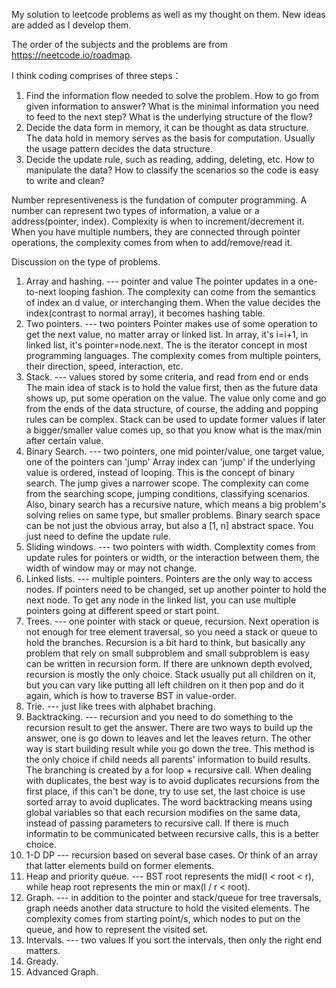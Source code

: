 My solution to leetcode problems as well as my thought on them. New ideas are added as I develop them.

The order of the subjects and the problems are from https://neetcode.io/roadmap. 

I think coding comprises of three steps：
1. Find the information flow needed to solve the problem. 
    How to go from given information to answer? What is the minimal information you need to feed to the next step? What is the underlying structure of the flow? 
2. Decide the data form in memory, it can be thought as data structure.
    The data hold in memory serves as the basis for computation. Usually the usage pattern decides the data structure.
3. Decide the update rule, such as reading, adding, deleting, etc.
    How to manipulate the data? How to classify the scenarios so the code is easy to write and clean?  

Number representiveness is the fundation of computer programming. A number can represent two types of information, a value or a address(pointer, index). Complexity is when to increment/decrement it. When you have multiple numbers, they are connected through pointer operations, the complexity comes from when to add/remove/read it.

Discussion on the type of problems.
1. Array and hashing.
    --- pointer and value
    The pointer updates in a one-to-next looping fashion. The complexity can come from the semantics of index an d value, or interchanging them. 
    When the value decides the index(contrast to normal array), it becomes hashing table.
2. Two pointers.
    --- two pointers
    Pointer makes use of some operation to get the next value, no matter array or linked list. In array, it's i=i+1, in linked list, it's pointer=node.next. The is the iterator concept in most programming languages. The complexity comes from multiple pointers, their direction, speed, interaction, etc.
3. Stack.
    --- values stored by some criteria, and read from end or ends
    The main idea of stack is to hold the value first, then as the future data shows up, put some operation on the value. The value only come and go from the ends of the data structure, of course, the adding and popping rules can be complex. Stack can be used to update former values if later a bigger/smaller value comes up, so that you know what is the max/min after certain value.
4. Binary Search.
    --- two pointers, one mid pointer/value, one target value, one of the pointers can 'jump'
    Array index can 'jump' if the underlying value is ordered, instead of looping. This is the concept of binary search. The jump gives a narrower scope. The complexity can come from the searching scope, jumping conditions, classifying scenarios. Also, binary search has a recursive nature, which means a big problem's solving relies on same type, but smaller problems.
    Binary search space can be not just the obvious array, but also a [1, n] abstract space. You just need to define the update rule.
5. Sliding windows.
    --- two pointers with width.
    Complextity comes from update rules for pointers or width, or the interaction between them, the width of window may or may not change. 
6. Linked lists.
    --- multiple pointers.
    Pointers are the only way to access nodes. If pointers need to be changed, set up another pointer to hold the next node. To get any node in the linked list, you can 
    use multiple pointers going at different speed or start point.
7. Trees.
    --- one pointer with stack or queue, recursion.
    Next operation is not enough for tree element traversal, so you need a stack or queue to hold the branches. Recursion is a bit hard to think, but basically any problem that rely on small subproblem and small subproblem is easy can be written in recursion form. If there are unknown depth evolved, recursion is mostly the only choice.  Stack usually put all children on it, but you can vary like putting all left children on it then pop and do it again, which is how to traverse BST in value-order.
8. Trie.
    --- just like trees with alphabet braching.
9. Backtracking.
    --- recursion and you need to do something to the recursion result to get the answer. 
    There are two ways to build up the answer, one is go down to leaves and let the leaves return. The other way is start building result while you go down the tree. This method is the only choice if child needs all parents' information to build results. The branching is created by a for loop + recursive call. When dealing with duplicates, the best way is to avoid duplicates recursions from the first place, if this can't be done, try to use set, the last choice is use sorted array to avoid duplicates. 
    The word backtracking means using global variables so that each recursion modifies on the same data, instead of passing parameters to recursive call. If there is much informatin to be communicated between recursive calls, this is a better choice.
10. 1-D DP
    --- recursion based on several base cases. Or think of an array that latter elements build on former elements.
11. Heap and priority queue.
    --- BST root represents the mid(l < root < r), while heap root represents the min or max(l / r < root). 
12. Graph.
    --- in addition to the pointer and stack/queue for tree traversals, graph needs another data structure to hold the visited elements.
    The complexity comes from starting point/s, which nodes to put on the queue, and how to represent the visited set.
13. Intervals.
    --- two values
    If you sort the intervals, then only the right end matters.
14. Gready.
15. Advanced Graph.